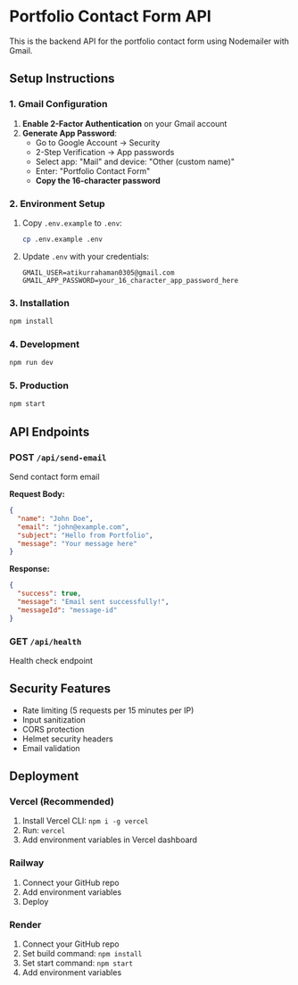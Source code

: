 # Portfolio Contact Form API

This is the backend API for the portfolio contact form using Nodemailer with Gmail.

## Setup Instructions

### 1. Gmail Configuration

1. **Enable 2-Factor Authentication** on your Gmail account
2. **Generate App Password**:
   - Go to Google Account → Security
   - 2-Step Verification → App passwords
   - Select app: "Mail" and device: "Other (custom name)"
   - Enter: "Portfolio Contact Form"
   - **Copy the 16-character password**

### 2. Environment Setup

1. Copy `.env.example` to `.env`:

   ```bash
   cp .env.example .env
   ```

2. Update `.env` with your credentials:
   ```env
   GMAIL_USER=atikurrahaman0305@gmail.com
   GMAIL_APP_PASSWORD=your_16_character_app_password_here
   ```

### 3. Installation

```bash
npm install
```

### 4. Development

```bash
npm run dev
```

### 5. Production

```bash
npm start
```

## API Endpoints

### POST `/api/send-email`

Send contact form email

**Request Body:**

```json
{
  "name": "John Doe",
  "email": "john@example.com",
  "subject": "Hello from Portfolio",
  "message": "Your message here"
}
```

**Response:**

```json
{
  "success": true,
  "message": "Email sent successfully!",
  "messageId": "message-id"
}
```

### GET `/api/health`

Health check endpoint

## Security Features

- Rate limiting (5 requests per 15 minutes per IP)
- Input sanitization
- CORS protection
- Helmet security headers
- Email validation

## Deployment

### Vercel (Recommended)

1. Install Vercel CLI: `npm i -g vercel`
2. Run: `vercel`
3. Add environment variables in Vercel dashboard

### Railway

1. Connect your GitHub repo
2. Add environment variables
3. Deploy

### Render

1. Connect your GitHub repo
2. Set build command: `npm install`
3. Set start command: `npm start`
4. Add environment variables
